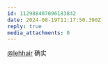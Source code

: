 ```yaml
---
id: 112988407096183842
date: 2024-08-19T11:17:50.390Z
reply: true
media_attachments: 0
---
```


[@lehhair](https://misskey.lehhair.net/@lehhair) 确实

